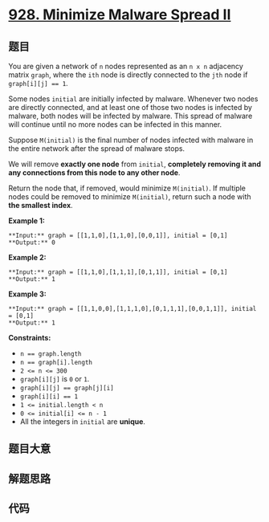 # [928. Minimize Malware Spread II](https://leetcode.com/problems/minimize-malware-spread-ii)

## 题目

You are given a network of `n` nodes represented as an `n x n` adjacency
matrix `graph`, where the `ith` node is directly connected to the `jth` node
if `graph[i][j] == 1`.

Some nodes `initial` are initially infected by malware. Whenever two nodes are
directly connected, and at least one of those two nodes is infected by
malware, both nodes will be infected by malware. This spread of malware will
continue until no more nodes can be infected in this manner.

Suppose `M(initial)` is the final number of nodes infected with malware in the
entire network after the spread of malware stops.

We will remove **exactly one node** from `initial`, **completely removing it
and any connections from this node to any other node**.

Return the node that, if removed, would minimize `M(initial)`. If multiple
nodes could be removed to minimize `M(initial)`, return such a node with **the
smallest index**.



**Example 1:**

    
    
    **Input:** graph = [[1,1,0],[1,1,0],[0,0,1]], initial = [0,1]
    **Output:** 0
    

**Example 2:**

    
    
    **Input:** graph = [[1,1,0],[1,1,1],[0,1,1]], initial = [0,1]
    **Output:** 1
    

**Example 3:**

    
    
    **Input:** graph = [[1,1,0,0],[1,1,1,0],[0,1,1,1],[0,0,1,1]], initial = [0,1]
    **Output:** 1
    



**Constraints:**

  * `n == graph.length`
  * `n == graph[i].length`
  * `2 <= n <= 300`
  * `graph[i][j]` is `0` or `1`.
  * `graph[i][j] == graph[j][i]`
  * `graph[i][i] == 1`
  * `1 <= initial.length < n`
  * `0 <= initial[i] <= n - 1`
  * All the integers in `initial` are **unique**.


## 题目大意

## 解题思路

## 代码

```javascript

```
